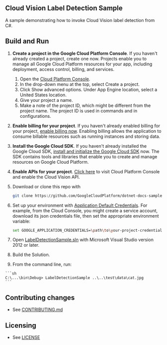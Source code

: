 ## Cloud Vision Label Detection Sample

A sample demonstrating how to invoke Cloud Vision label detection from C#.

## Build and Run
1.  **Create a project in the Google Cloud Platform Console**.
    If you haven't already created a project, create one now. Projects enable
    you to manage all Google Cloud Platform resources for your app, including
    deployment, access control, billing, and services.
    1.  Open the [Cloud Platform Console](https://console.cloud.google.com/).
    2.  In the drop-down menu at the top, select Create a project.
    3.  Click Show advanced options. Under App Engine location, select a
        United States location.
    4.  Give your project a name.
    5.  Make a note of the project ID, which might be different from the project
        name. The project ID is used in commands and in configurations.

2.  **Enable billing for your project**.
    If you haven't already enabled billing for your project,
    [enable billing now](https://console.cloud.google.com/project/_/settings).
    Enabling billing allows the application to consume billable resources such
    as running instances and storing data.

3.  **Install the Google Cloud SDK**.
    If you haven't already installed the Google Cloud SDK, [install and
    initialize the Google Cloud SDK](https://cloud.google.com/sdk/docs/) now.
    The SDK contains tools and libraries that enable you to create and manage
    resources on Google Cloud Platform.

4.  **Enable APIs for your project**.
    [Click here][enableApi]
    to visit Cloud Platform Console and enable the Cloud Vision API.

6.  Download or clone this repo with

    ```sh
    git clone https://github.com/GoogleCloudPlatform/dotnet-docs-samples
    ```
7.  Set up your environment with [Application Default Credentials][adc]. For
    example, from the Cloud Console, you might create a service account,
    download its json credentials file, then set the appropriate environment
    variable:

    ```sh
    set GOOGLE_APPLICATION_CREDENTIALS=\path\to\your-project-credentials.json
    ```
8.  Open [LabelDetectionSample.sln](LabelDetectionSample.sln) with Microsoft Visual Studio version 2012 or later.
9.  Build the Solution.
10.  From the command line, run:

    ```sh
    C:\...\bin\Debug> LabelDetectionSample ..\..\test\data\cat.jpg
    ```

## Contributing changes

* See [CONTRIBUTING.md](../CONTRIBUTING.md)

## Licensing

* See [LICENSE](../LICENSE)

[enableApi]: https://console.cloud.google.com/flows/enableapi?apiid=vision.googleapis.com&showconfirmation=true
[adc]: https://cloud.google.com/docs/authentication#developer_workflow

